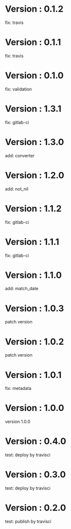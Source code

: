 # Version : 0.1.2

fix: travis

# Version : 0.1.1

fix: travis

# Version : 0.1.0

fix: validation

# Version : 1.3.1

fix: gitlab-ci

# Version : 1.3.0

add: converter

# Version : 1.2.0

add: not_nil

# Version : 1.1.2

fix: gitlab-ci

# Version : 1.1.1

fix: gitlab-ci

# Version : 1.1.0

add: match_date

# Version : 1.0.3

patch version

# Version : 1.0.2

patch version

# Version : 1.0.1

fix: metadata

# Version : 1.0.0

version 1.0.0

# Version : 0.4.0

test: deploy by travisci

# Version : 0.3.0

test: deploy by travisci

# Version : 0.2.0

test: publish by travisci

